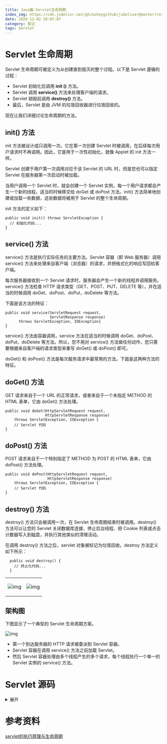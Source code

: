 ```yaml
---
title: Java篇-Servlet生命周期
index_img: https://cdn.jsdelivr.net/gh/mikeygithub/jsDeliver@master/resource/img/servlet-logo.png
date: 2020-12-02 10:07:07
category: 笔记
tags: Servlet
---
```


# Servlet 生命周期

Servlet 生命周期可被定义为从创建直到毁灭的整个过程。以下是 Servlet 遵循的过程：

- Servlet 初始化后调用 **init ()** 方法。
- Servlet 调用 **service()** 方法来处理客户端的请求。
- Servlet 销毁前调用 **destroy()** 方法。
- 最后，Servlet 是由 JVM 的垃圾回收器进行垃圾回收的。

现在让我们详细讨论生命周期的方法。

## init() 方法

init 方法被设计成只调用一次。它在第一次创建 Servlet 时被调用，在后续每次用户请求时不再调用。因此，它是用于一次性初始化，就像 Applet 的 init 方法一样。

Servlet 创建于用户第一次调用对应于该 Servlet 的 URL 时，但是您也可以指定 Servlet 在服务器第一次启动时被加载。

当用户调用一个 Servlet 时，就会创建一个 Servlet 实例，每一个用户请求都会产生一个新的线程，适当的时候移交给 doGet 或 doPost 方法。init() 方法简单地创建或加载一些数据，这些数据将被用于 Servlet 的整个生命周期。

init 方法的定义如下：

```
public void init() throws ServletException {
  // 初始化代码...
}
```

## service() 方法

service() 方法是执行实际任务的主要方法。Servlet 容器（即 Web 服务器）调用 service() 方法来处理来自客户端（浏览器）的请求，并把格式化的响应写回给客户端。

每次服务器接收到一个 Servlet 请求时，服务器会产生一个新的线程并调用服务。service() 方法检查 HTTP 请求类型（GET、POST、PUT、DELETE 等），并在适当的时候调用 doGet、doPost、doPut，doDelete 等方法。

下面是该方法的特征：

```
public void service(ServletRequest request, 
                    ServletResponse response) 
      throws ServletException, IOException{
}
```

service() 方法由容器调用，service 方法在适当的时候调用 doGet、doPost、doPut、doDelete 等方法。所以，您不用对 service() 方法做任何动作，您只需要根据来自客户端的请求类型来重写 doGet() 或 doPost() 即可。

doGet() 和 doPost() 方法是每次服务请求中最常用的方法。下面是这两种方法的特征。

## doGet() 方法

GET 请求来自于一个 URL 的正常请求，或者来自于一个未指定 METHOD 的 HTML 表单，它由 doGet() 方法处理。

```
public void doGet(HttpServletRequest request,
                  HttpServletResponse response)
    throws ServletException, IOException {
    // Servlet 代码
}
```

## doPost() 方法

POST 请求来自于一个特别指定了 METHOD 为 POST 的 HTML 表单，它由 doPost() 方法处理。

```
public void doPost(HttpServletRequest request,
                   HttpServletResponse response)
    throws ServletException, IOException {
    // Servlet 代码
}
```

## destroy() 方法

destroy() 方法只会被调用一次，在 Servlet 生命周期结束时被调用。destroy() 方法可以让您的 Servlet 关闭数据库连接、停止后台线程、把 Cookie 列表或点击计数器写入到磁盘，并执行其他类似的清理活动。

在调用 destroy() 方法之后，servlet 对象被标记为垃圾回收。destroy 方法定义如下所示：

```
  public void destroy() {
    // 终止化代码...
  }
```

<table>
    <tr>
        <td>
        
![img](https://cdn.jsdelivr.net/gh/mikeygithub/jsDeliver@master/resource/img/servlet-class.png)
        </td>
        <td>
![img](https://cdn.jsdelivr.net/gh/mikeygithub/jsDeliver@master/resource/img/generic-servlet.png)
        </td>
    </tr>
</table>

## 架构图

下图显示了一个典型的 Servlet 生命周期方案。

![img](https://cdn.jsdelivr.net/gh/mikeygithub/jsDeliver@master/resource/img/Servlet-LifeCycle.jpg)

- 第一个到达服务器的 HTTP 请求被委派到 Servlet 容器。
- Servlet 容器在调用 service() 方法之前加载 Servlet。
- 然后 Servlet 容器处理由多个线程产生的多个请求，每个线程执行一个单一的 Servlet 实例的 service() 方法。

# Servlet 源码

<details>
  <summary><span>展开</span></summary>
  <br>

```java
//
// Source code recreated from a .class file by IntelliJ IDEA
// (powered by Fernflower decompiler)
//

package javax.servlet.http;

import java.io.IOException;
import java.lang.reflect.Method;
import java.text.MessageFormat;
import java.util.Enumeration;
import java.util.ResourceBundle;
import javax.servlet.GenericServlet;
import javax.servlet.ServletException;
import javax.servlet.ServletOutputStream;
import javax.servlet.ServletRequest;
import javax.servlet.ServletResponse;

public abstract class HttpServlet extends GenericServlet {
    private static final String METHOD_DELETE = "DELETE";
    private static final String METHOD_HEAD = "HEAD";
    private static final String METHOD_GET = "GET";
    private static final String METHOD_OPTIONS = "OPTIONS";
    private static final String METHOD_POST = "POST";
    private static final String METHOD_PUT = "PUT";
    private static final String METHOD_TRACE = "TRACE";
    private static final String HEADER_IFMODSINCE = "If-Modified-Since";
    private static final String HEADER_LASTMOD = "Last-Modified";
    private static final String LSTRING_FILE = "javax.servlet.http.LocalStrings";
    private static ResourceBundle lStrings = ResourceBundle.getBundle("javax.servlet.http.LocalStrings");

    public HttpServlet() {
    }

    protected void doGet(HttpServletRequest req, HttpServletResponse resp) throws ServletException, IOException {
        String protocol = req.getProtocol();
        String msg = lStrings.getString("http.method_get_not_supported");
        if (protocol.endsWith("1.1")) {
            resp.sendError(405, msg);
        } else {
            resp.sendError(400, msg);
        }

    }

    protected long getLastModified(HttpServletRequest req) {
        return -1L;
    }

    protected void doHead(HttpServletRequest req, HttpServletResponse resp) throws ServletException, IOException {
        NoBodyResponse response = new NoBodyResponse(resp);
        this.doGet(req, response);
        response.setContentLength();
    }

    protected void doPost(HttpServletRequest req, HttpServletResponse resp) throws ServletException, IOException {
        String protocol = req.getProtocol();
        String msg = lStrings.getString("http.method_post_not_supported");
        if (protocol.endsWith("1.1")) {
            resp.sendError(405, msg);
        } else {
            resp.sendError(400, msg);
        }

    }

    protected void doPut(HttpServletRequest req, HttpServletResponse resp) throws ServletException, IOException {
        String protocol = req.getProtocol();
        String msg = lStrings.getString("http.method_put_not_supported");
        if (protocol.endsWith("1.1")) {
            resp.sendError(405, msg);
        } else {
            resp.sendError(400, msg);
        }

    }

    protected void doDelete(HttpServletRequest req, HttpServletResponse resp) throws ServletException, IOException {
        String protocol = req.getProtocol();
        String msg = lStrings.getString("http.method_delete_not_supported");
        if (protocol.endsWith("1.1")) {
            resp.sendError(405, msg);
        } else {
            resp.sendError(400, msg);
        }

    }

    private Method[] getAllDeclaredMethods(Class<? extends HttpServlet> c) {
        Class<?> clazz = c;

        Method[] allMethods;
        for(allMethods = null; !clazz.equals(HttpServlet.class); clazz = clazz.getSuperclass()) {
            Method[] thisMethods = clazz.getDeclaredMethods();
            if (allMethods != null && allMethods.length > 0) {
                Method[] subClassMethods = allMethods;
                allMethods = new Method[thisMethods.length + allMethods.length];
                System.arraycopy(thisMethods, 0, allMethods, 0, thisMethods.length);
                System.arraycopy(subClassMethods, 0, allMethods, thisMethods.length, subClassMethods.length);
            } else {
                allMethods = thisMethods;
            }
        }

        return allMethods != null ? allMethods : new Method[0];
    }

    protected void doOptions(HttpServletRequest req, HttpServletResponse resp) throws ServletException, IOException {
        Method[] methods = this.getAllDeclaredMethods(this.getClass());
        boolean ALLOW_GET = false;
        boolean ALLOW_HEAD = false;
        boolean ALLOW_POST = false;
        boolean ALLOW_PUT = false;
        boolean ALLOW_DELETE = false;
        boolean ALLOW_TRACE = true;
        boolean ALLOW_OPTIONS = true;

        for(int i = 0; i < methods.length; ++i) {
            String methodName = methods[i].getName();
            if (methodName.equals("doGet")) {
                ALLOW_GET = true;
                ALLOW_HEAD = true;
            } else if (methodName.equals("doPost")) {
                ALLOW_POST = true;
            } else if (methodName.equals("doPut")) {
                ALLOW_PUT = true;
            } else if (methodName.equals("doDelete")) {
                ALLOW_DELETE = true;
            }
        }

        StringBuilder allow = new StringBuilder();
        if (ALLOW_GET) {
            allow.append("GET");
        }

        if (ALLOW_HEAD) {
            if (allow.length() > 0) {
                allow.append(", ");
            }

            allow.append("HEAD");
        }

        if (ALLOW_POST) {
            if (allow.length() > 0) {
                allow.append(", ");
            }

            allow.append("POST");
        }

        if (ALLOW_PUT) {
            if (allow.length() > 0) {
                allow.append(", ");
            }

            allow.append("PUT");
        }

        if (ALLOW_DELETE) {
            if (allow.length() > 0) {
                allow.append(", ");
            }

            allow.append("DELETE");
        }

        if (ALLOW_TRACE) {
            if (allow.length() > 0) {
                allow.append(", ");
            }

            allow.append("TRACE");
        }

        if (ALLOW_OPTIONS) {
            if (allow.length() > 0) {
                allow.append(", ");
            }

            allow.append("OPTIONS");
        }

        resp.setHeader("Allow", allow.toString());
    }

    protected void doTrace(HttpServletRequest req, HttpServletResponse resp) throws ServletException, IOException {
        String CRLF = "\r\n";
        StringBuilder buffer = (new StringBuilder("TRACE ")).append(req.getRequestURI()).append(" ").append(req.getProtocol());
        Enumeration reqHeaderEnum = req.getHeaderNames();

        while(reqHeaderEnum.hasMoreElements()) {
            String headerName = (String)reqHeaderEnum.nextElement();
            buffer.append(CRLF).append(headerName).append(": ").append(req.getHeader(headerName));
        }

        buffer.append(CRLF);
        int responseLength = buffer.length();
        resp.setContentType("message/http");
        resp.setContentLength(responseLength);
        ServletOutputStream out = resp.getOutputStream();
        out.print(buffer.toString());
    }

    protected void service(HttpServletRequest req, HttpServletResponse resp) throws ServletException, IOException {
        String method = req.getMethod();
        long lastModified;
        if (method.equals("GET")) {
            lastModified = this.getLastModified(req);
            if (lastModified == -1L) {
                this.doGet(req, resp);
            } else {
                long ifModifiedSince = req.getDateHeader("If-Modified-Since");
                if (ifModifiedSince < lastModified) {
                    this.maybeSetLastModified(resp, lastModified);
                    this.doGet(req, resp);
                } else {
                    resp.setStatus(304);
                }
            }
        } else if (method.equals("HEAD")) {
            lastModified = this.getLastModified(req);
            this.maybeSetLastModified(resp, lastModified);
            this.doHead(req, resp);
        } else if (method.equals("POST")) {
            this.doPost(req, resp);
        } else if (method.equals("PUT")) {
            this.doPut(req, resp);
        } else if (method.equals("DELETE")) {
            this.doDelete(req, resp);
        } else if (method.equals("OPTIONS")) {
            this.doOptions(req, resp);
        } else if (method.equals("TRACE")) {
            this.doTrace(req, resp);
        } else {
            String errMsg = lStrings.getString("http.method_not_implemented");
            Object[] errArgs = new Object[]{method};
            errMsg = MessageFormat.format(errMsg, errArgs);
            resp.sendError(501, errMsg);
        }

    }

    private void maybeSetLastModified(HttpServletResponse resp, long lastModified) {
        if (!resp.containsHeader("Last-Modified")) {
            if (lastModified >= 0L) {
                resp.setDateHeader("Last-Modified", lastModified);
            }

        }
    }

    public void service(ServletRequest req, ServletResponse res) throws ServletException, IOException {
        if (req instanceof HttpServletRequest && res instanceof HttpServletResponse) {
            HttpServletRequest request = (HttpServletRequest)req;
            HttpServletResponse response = (HttpServletResponse)res;
            this.service(request, response);
        } else {
            throw new ServletException("non-HTTP request or response");
        }
    }
}

```
</details>

# 参考资料

[servlet的执行原理与生命周期](https://blog.csdn.net/javaloveiphone/article/details/8154791)  


 